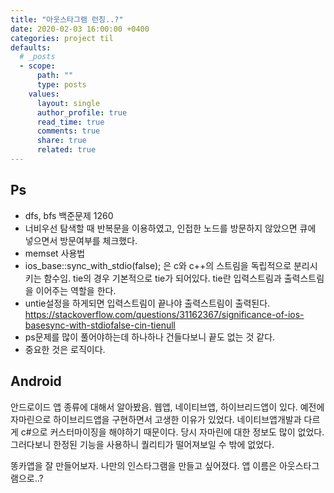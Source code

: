 ```yaml
---
title: "아웃스타그램 런칭..?"
date: 2020-02-03 16:00:00 +0400
categories: project til
defaults:
  # _posts
  - scope:
      path: ""
      type: posts
    values:
      layout: single
      author_profile: true
      read_time: true
      comments: true
      share: true
      related: true
---
```


Ps
-
- dfs, bfs 백준문제 1260
- 너비우선 탐색할 때 반복문을 이용하였고, 인접한 노드를 방문하지 않았으면 큐에 넣으면서 방문여부를 체크했다.
- memset 사용법
- ios_base::sync_with_stdio(false); 은 c와 c++의 스트림을 독립적으로 분리시키는 함수임.
tie의 경우 기본적으로 tie가 되어있다. tie란 입력스트림과 출력스트림을 이어주는 역할을 한다.
 - untie설정을 하게되면 입력스트림이 끝나야 출력스트림이 출력된다.
https://stackoverflow.com/questions/31162367/significance-of-ios-basesync-with-stdiofalse-cin-tienull
- ps문제를 많이 풀어야하는데 하나하나 건들다보니 끝도 없는 것 같다.
- 중요한 것은 로직이다.

Android
-
안드로이드 앱 종류에 대해서 알아봤음. 웹앱, 네이티브앱, 하이브리드앱이 있다. 예전에 자마린으로 하이브리드앱을 구현하면서 고생한 이유가 있었다. 네이티브앱개발과 다르게 c#으로 커스터마이징을 해야하기 때문이다. 당시 자마린에 대한 정보도 많이 없었다. 그러다보니 한정된 기능을 사용하니 퀄리티가 떨어져보일 수 밖에 없었다.

똥카앱을 잘 만들어보자. 나만의 인스타그램을 만들고 싶어졌다. 앱 이름은 아웃스타그램으로..?
